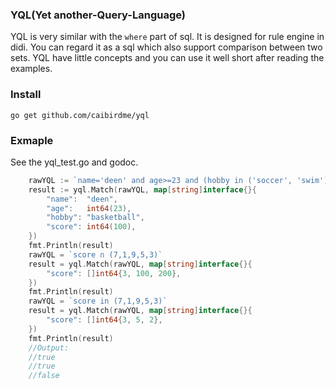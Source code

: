 ### YQL(Yet another-Query-Language)
YQL is very similar with the `where` part of sql. It is designed for rule engine in didi. You can regard it as a sql which also support comparison between two sets. YQL have little concepts and you can use it well short after reading the examples.

### Install
`go get github.com/caibirdme/yql`

### Exmaple
See the yql_test.go and godoc.

``` go
	rawYQL := `name='deen' and age>=23 and (hobby in ('soccer', 'swim') or score>90))`
	result := yql.Match(rawYQL, map[string]interface{}{
		"name":  "deen",
		"age":   int64(23),
		"hobby": "basketball",
		"score": int64(100),
	})
	fmt.Println(result)
	rawYQL = `score ∩ (7,1,9,5,3)`
	result = yql.Match(rawYQL, map[string]interface{}{
		"score": []int64{3, 100, 200},
	})
	fmt.Println(result)
	rawYQL = `score in (7,1,9,5,3)`
	result = yql.Match(rawYQL, map[string]interface{}{
		"score": []int64{3, 5, 2},
	})
	fmt.Println(result)
	//Output:
	//true
	//true
	//false
```